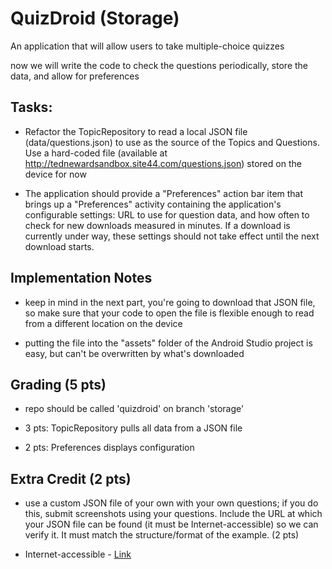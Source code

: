 # QuizDroid (Storage)

An application that will allow users to take multiple-choice quizzes

now we will write the code to check the questions periodically, store the data, and allow for preferences

## Tasks:

- Refactor the TopicRepository to read a local JSON file (data/questions.json) to use as the source of the Topics and Questions. Use a hard-coded file (available at http://tednewardsandbox.site44.com/questions.json) stored on the device for now

- The application should provide a "Preferences" action bar item that brings up a "Preferences" activity containing the application's configurable settings: URL to use for question data, and how often to check for new downloads measured in minutes. If a download is currently under way, these settings should not take effect until the next download starts.

## Implementation Notes

- keep in mind in the next part, you're going to download that JSON file, so make sure that your code to open the file is flexible enough to read from a different location on the device

- putting the file into the "assets" folder of the Android Studio project is easy, but can't be overwritten by what's downloaded

## Grading (5 pts)

- repo should be called 'quizdroid' on branch 'storage'

- 3 pts: TopicRepository pulls all data from a JSON file

- 2 pts: Preferences displays configuration

## Extra Credit (2 pts)

- use a custom JSON file of your own with your own questions; if you do this, submit screenshots using your questions. Include the URL at which your JSON file can be found (it must be Internet-accessible) so we can verify it. It must match the structure/format of the example. (2 pts)

- Internet-accessible - [Link](https://drive.google.com/file/d/1m2No-hR8qfU0ASxYOAtvTKyrS2Z4Yy-L/view?usp=sharing) 
